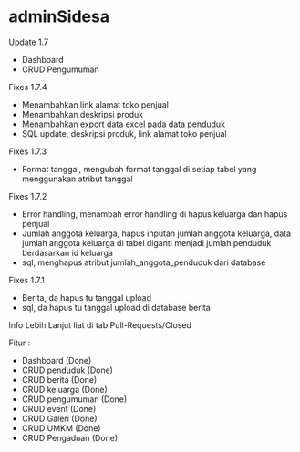 # adminSidesa
Update 1.7
- Dashboard
- CRUD Pengumuman

Fixes 1.7.4
- Menambahkan link alamat toko penjual
- Menambahkan deskripsi produk
- Menambahkan export data excel pada data penduduk
- SQL update, deskripsi produk, link alamat toko penjual

Fixes 1.7.3
- Format tanggal, mengubah format tanggal di setiap tabel yang menggunakan atribut tanggal

Fixes 1.7.2
- Error handling, menambah error handling di hapus keluarga dan hapus penjual
- Jumlah anggota keluarga, hapus inputan jumlah anggota keluarga, data jumlah anggota keluarga di tabel diganti menjadi jumlah penduduk berdasarkan id keluarga
- sql, menghapus atribut jumlah_anggota_penduduk dari database

Fixes 1.7.1
- Berita, da hapus tu tanggal upload
- sql, da hapus tu tanggal upload di database berita

Info Lebih Lanjut liat di tab Pull-Requests/Closed

Fitur :
- Dashboard (Done)
- CRUD penduduk (Done)
- CRUD berita (Done)
- CRUD keluarga (Done)
- CRUD pengumuman (Done)
- CRUD event (Done)
- CRUD Galeri (Done)
- CRUD UMKM (Done)
- CRUD Pengaduan (Done)
